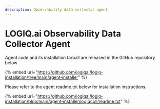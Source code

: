 ```yaml
---
description: Observability data collector agent
---
```


# LOGIQ.ai Observability Data Collector Agent

Agent code and its installation tarball are released in the GitHub repository below

{% embed url="https://github.com/logiqai/logiq-installation/tree/main/agent-installer" %}

Please refer to the agent readme.txt below for installation instructions.

{% embed url="https://github.com/logiqai/logiq-installation/blob/main/agent-installer/logiqcoll/readme.txt" %}
